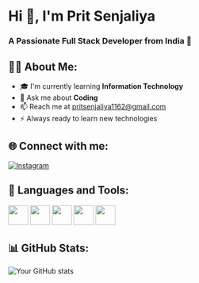 # Hi 👋, I'm Prit Senjaliya

### A Passionate Full Stack Developer from India 🚀

## 🙋‍♂️ About Me:
- 🎓 I'm currently learning **Information Technology**
- 💬 Ask me about **Coding**
- 📫 Reach me at [pritsenjaliya1162@gmail.com](mailto:pritsenjaliya1162@gmail.com)
- ⚡ Always ready to learn new technologies

## 🌐 Connect with me:
[![Instagram](https://img.shields.io/badge/Instagram-%23E4405F.svg?style=flat-square&logo=instagram&logoColor=white)](https://instagram.com/yourhandle)

## 🚀 Languages and Tools:
<p align="left">
  <img src="https://cdn.jsdelivr.net/gh/devicons/devicon/icons/html5/html5-original.svg" width="40" height="40"/>
  <img src="https://cdn.jsdelivr.net/gh/devicons/devicon/icons/css3/css3-original.svg" width="40" height="40"/>
  <img src="https://cdn.jsdelivr.net/gh/devicons/devicon/icons/javascript/javascript-original.svg" width="40" height="40"/>
  <img src="https://cdn.jsdelivr.net/gh/devicons/devicon/icons/react/react-original.svg" width="40" height="40"/>
  <img src="https://cdn.jsdelivr.net/gh/devicons/devicon/icons/github/github-original.svg" width="40" height="40"/>
</p>

## 📊 GitHub Stats:
![Your GitHub stats](https://github-readme-stats.vercel.app/api?username=prit1310&show_icons=true&theme=radical)
